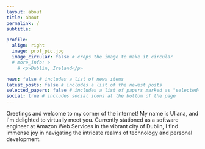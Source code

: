 ```yaml
---
layout: about
title: about
permalink: /
subtitle:

profile:
  align: right
  image: prof_pic.jpg
  image_circular: false # crops the image to make it circular
  # more_info: >
    # <p>Dublin, Ireland</p>

news: false # includes a list of news items
latest_posts: false # includes a list of the newest posts
selected_papers: false # includes a list of papers marked as "selected={true}"
social: true # includes social icons at the bottom of the page
---
```


Greetings and welcome to my corner of the internet! My name is Uliana, and I'm delighted to virtually meet you. Currently stationed as a software engineer at Amazon Web Services in the vibrant city of Dublin, I find immense joy in navigating the intricate realms of technology and personal development.